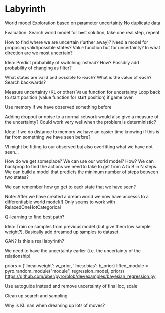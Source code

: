 # Labyrinth

World model
Exploration based on parameter uncertainty
No duplicate data

Evaluation: Search world model for best solution, take one real step, repeat


How to find where we are uncertain (further away)? Need a model for proposing valid/possible states?
Value function but for uncertainty? In what direction are we most uncertain?


Idea: Predict probability of switching instead? How? Possibly add probability of changing as filter?

What states are valid and possible to reach?
What is the value of each?
Search backwards?

Measure uncertainty (KL or other)
Value function for uncertainty
Loop back to start position (value function for start position) if game over

Use memory if we have observed something before

Adding dropout or noise to a normal network would also give a measure of the uncertainty? Could work 
very well when the problem is deterministic?

Idea: If we do distance to memory we have an easier time knowing if this is far from something we have seen before?

VI might be fitting to our observed but also overfitting what we have not seen...

How do we get someplace? We can use our world model? How? We can backprop to find the actions we need to take to get from A to B in N steps. We can build a model that predicts the minimum number of steps between two states?

We can remember how go get to each state that we have seen?

Note: After we have created a dream world we now have accesss to a differentiable world model(!) Only seems to work with RelaxedOneHotCategorical

Q-learning to find best path?

Idea: Train on samples from previous model (but give them low sample weight?). Basically add dreamed up samples to dataset

GAN? Is this a real labyrinth?

We need to have the uncertainty earlier (i.e. the uncertainty of the relationship)

priors = {'linear.weight': w_prior, 'linear.bias': b_prior}
lifted_module = pyro.random_module("module", regression_model, priors)
https://github.com/uber/pyro/blob/dev/examples/bayesian_regression.py

Use autoguide instead and remove uncertainty of final loc, scale

Clean up search and sampling

Why is KL nan when dreaming up lots of moves?

